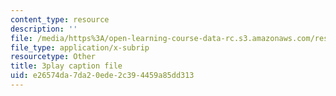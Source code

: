 ```yaml
---
content_type: resource
description: ''
file: /media/https%3A/open-learning-course-data-rc.s3.amazonaws.com/res-8-005-vibrations-and-waves-problem-solving-fall-2012/e26574da7da20ede2c394459a85dd313_YbFgNsM6r44.srt
file_type: application/x-subrip
resourcetype: Other
title: 3play caption file
uid: e26574da-7da2-0ede-2c39-4459a85dd313
---
```

